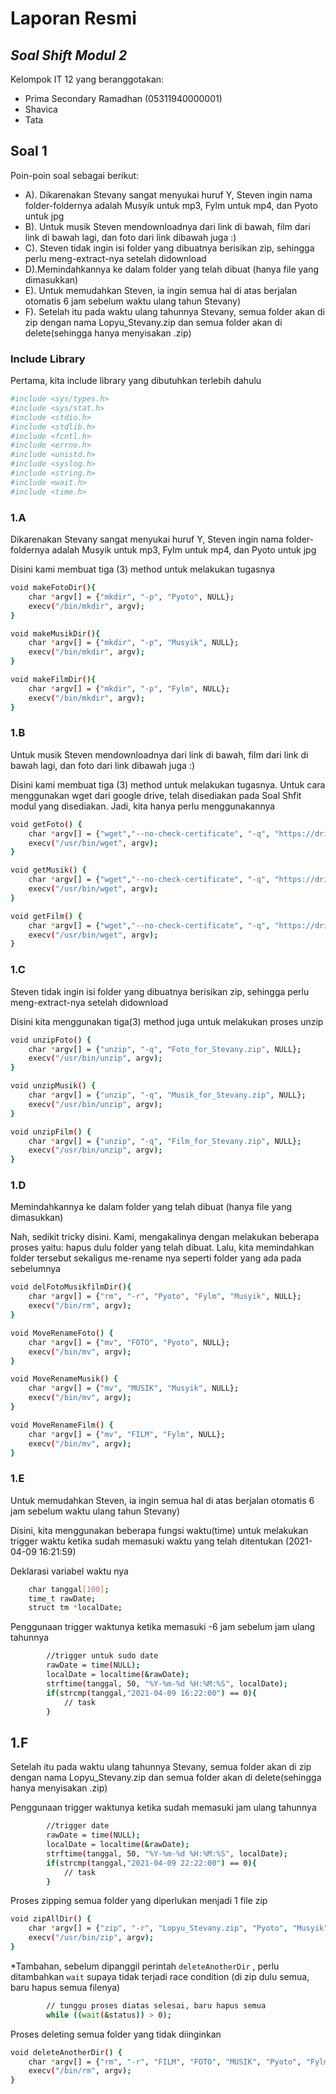 # Laporan Resmi
## _Soal Shift Modul 2_

Kelompok IT 12 yang beranggotakan:

- Prima Secondary Ramadhan  (05311940000001)
- Shavica
- Tata

## Soal 1

Poin-poin soal sebagai berikut:

- A). Dikarenakan Stevany sangat menyukai huruf Y, Steven ingin nama folder-foldernya adalah Musyik untuk mp3, Fylm untuk mp4, dan Pyoto untuk jpg
- B). Untuk musik Steven mendownloadnya dari link di bawah, film dari link di bawah lagi, dan foto dari link dibawah juga :)
- C). Steven tidak ingin isi folder yang dibuatnya berisikan zip, sehingga perlu meng-extract-nya setelah didownload
- D).Memindahkannya ke dalam folder yang telah dibuat (hanya file yang dimasukkan)
- E). Untuk memudahkan Steven, ia ingin semua hal di atas berjalan otomatis 6 jam sebelum waktu ulang tahun Stevany)
- F). Setelah itu pada waktu ulang tahunnya Stevany, semua folder akan di zip dengan nama Lopyu_Stevany.zip dan semua folder akan di delete(sehingga hanya menyisakan .zip)

### Include Library
Pertama, kita include library yang dibutuhkan terlebih dahulu
```sh
#include <sys/types.h>
#include <sys/stat.h>
#include <stdio.h>
#include <stdlib.h>
#include <fcntl.h>
#include <errno.h>
#include <unistd.h>
#include <syslog.h>
#include <string.h>
#include <wait.h>
#include <time.h>
```


### 1.A

Dikarenakan Stevany sangat menyukai huruf Y, Steven ingin nama folder-foldernya adalah Musyik untuk mp3, Fylm untuk mp4, dan Pyoto untuk jpg

Disini kami membuat tiga (3) method untuk melakukan tugasnya

```sh
void makeFotoDir(){
    char *argv[] = {"mkdir", "-p", "Pyoto", NULL};
    execv("/bin/mkdir", argv);    
}

void makeMusikDir(){
    char *argv[] = {"mkdir", "-p", "Musyik", NULL};
    execv("/bin/mkdir", argv);    
}

void makeFilmDir(){
    char *argv[] = {"mkdir", "-p", "Fylm", NULL};
    execv("/bin/mkdir", argv);    
}
```

### 1.B

Untuk musik Steven mendownloadnya dari link di bawah, film dari link di bawah lagi, dan foto dari link dibawah juga :)

Disini kami membuat tiga (3) method untuk melakukan tugasnya. Untuk cara menggunakan wget dari google drive, telah disediakan pada Soal Shfit modul yang disediakan. Jadi, kita hanya perlu menggunakannya

```sh
void getFoto() {
    char *argv[] = {"wget","--no-check-certificate", "-q", "https://drive.google.com/uc?id=1FsrAzb9B5ixooGUs0dGiBr-rC7TS9wTD&export=download", "-O", "Foto_for_Stevany.zip", NULL};
    execv("/usr/bin/wget", argv);
}

void getMusik() {
    char *argv[] = {"wget","--no-check-certificate", "-q", "https://drive.google.com/uc?id=1ZG8nRBRPquhYXq_sISdsVcXx5VdEgi-J&export=download", "-O", "Musik_for_Stevany.zip", NULL};                    
    execv("/usr/bin/wget", argv);
}

void getFilm() {
    char *argv[] = {"wget","--no-check-certificate", "-q", "https://drive.google.com/uc?id=1ktjGgDkL0nNpY-vT7rT7O6ZI47Ke9xcp&export=download", "-O", "Film_for_Stevany.zip", NULL};                    
    execv("/usr/bin/wget", argv);
}
```

### 1.C

Steven tidak ingin isi folder yang dibuatnya berisikan zip, sehingga perlu meng-extract-nya setelah didownload

Disini kita menggunakan tiga(3) method juga untuk melakukan proses unzip

```sh
void unzipFoto() {
    char *argv[] = {"unzip", "-q", "Foto_for_Stevany.zip", NULL};
    execv("/usr/bin/unzip", argv);
}

void unzipMusik() {
    char *argv[] = {"unzip", "-q", "Musik_for_Stevany.zip", NULL};
    execv("/usr/bin/unzip", argv);
}

void unzipFilm() {
    char *argv[] = {"unzip", "-q", "Film_for_Stevany.zip", NULL};
    execv("/usr/bin/unzip", argv);
}
```

### 1.D

Memindahkannya ke dalam folder yang telah dibuat (hanya file yang dimasukkan)

Nah, sedikit tricky disini. Kami, mengakalinya dengan melakukan beberapa proses yaitu: hapus dulu folder yang telah dibuat. Lalu, kita memindahkan folder tersebut sekaligus me-rename nya seperti folder yang ada pada sebelumnya

```sh
void delFotoMusikfilmDir(){
    char *argv[] = {"rm", "-r", "Pyoto", "Fylm", "Musyik", NULL};
    execv("/bin/rm", argv);
}
```
```sh
void MoveRenameFoto() {
    char *argv[] = {"mv", "FOTO", "Pyoto", NULL};
    execv("/bin/mv", argv); 
}

void MoveRenameMusik() {
    char *argv[] = {"mv", "MUSIK", "Musyik", NULL};
    execv("/bin/mv", argv); 
}

void MoveRenameFilm() {
    char *argv[] = {"mv", "FILM", "Fylm", NULL};
    execv("/bin/mv", argv);  
}
```

### 1.E

Untuk memudahkan Steven, ia ingin semua hal di atas berjalan otomatis 6 jam sebelum waktu ulang tahun Stevany)

Disini, kita menggunakan beberapa fungsi waktu(time) untuk melakukan trigger waktu ketika sudah memasuki waktu yang telah ditentukan (2021-04-09 16:21:59)


Deklarasi variabel waktu nya
```sh
    char tanggal[100]; 
    time_t rawDate;
    struct tm *localDate;
```

Penggunaan trigger waktunya ketika memasuki -6 jam sebelum jam ulang tahunnya
```sh
        //trigger untuk sudo date
        rawDate = time(NULL);
        localDate = localtime(&rawDate);
        strftime(tanggal, 50, "%Y-%m-%d %H:%M:%S", localDate);
        if(strcmp(tanggal,"2021-04-09 16:22:00") == 0){
            // task
        }
```

## 1.F

Setelah itu pada waktu ulang tahunnya Stevany, semua folder akan di zip dengan nama Lopyu_Stevany.zip dan semua folder akan di delete(sehingga hanya menyisakan .zip)

Penggunaan trigger waktunya ketika sudah memasuki jam ulang tahunnya
```sh
        //trigger date
        rawDate = time(NULL);
        localDate = localtime(&rawDate);
        strftime(tanggal, 50, "%Y-%m-%d %H:%M:%S", localDate);
        if(strcmp(tanggal,"2021-04-09 22:22:00") == 0){
            // task
        }
```

Proses zipping semua folder yang diperlukan menjadi 1 file zip
```sh
void zipAllDir() {
    char *argv[] = {"zip", "-r", "Lopyu_Stevany.zip", "Pyoto", "Musyik", "Fylm", NULL};
    execv("/usr/bin/zip", argv);
}
```

*Tambahan, sebelum dipanggil perintah ```deleteAnotherDir``` , perlu ditambahkan ```wait``` supaya tidak terjadi race condition (di zip dulu semua, baru hapus semua filenya)
```sh
        // tunggu proses diatas selesai, baru hapus semua
        while ((wait(&status)) > 0);
```


Proses deleting semua folder yang tidak diinginkan
```sh
void deleteAnotherDir() {
    char *argv[] = {"rm", "-r", "FILM", "FOTO", "MUSIK", "Pyoto", "Fylm", "Musyik", NULL};
    execv("/bin/rm", argv);
}
```
